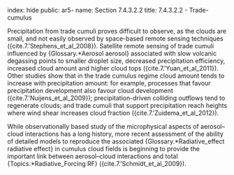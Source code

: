 index: hide
public: ar5-
name: Section 7.4.3.2.2
title: 7.4.3.2.2 - Trade-cumulus

Precipitation from trade cumuli proves difficult to observe, as the clouds are small, and not easily observed by space-based remote sensing techniques ({cite.7.'Stephens_et_al_2008}). Satellite remote sensing of trade cumuli influenced by {Glossary.*Aerosol aerosol} associated with slow volcanic degassing points to smaller droplet size, decreased precipitation efficiency, increased cloud amount and higher cloud tops ({cite.7.'Yuan_et_al_2011}). Other studies show that in the trade cumulus regime cloud amount tends to increase with precipitation amount: for example, processes that favour precipitation development also favour cloud development ({cite.7.'Nuijens_et_al_2009}); precipitation-driven colliding outflows tend to regenerate clouds; and trade cumuli that support precipitation reach heights where wind shear increases cloud fraction ({cite.7.'Zuidema_et_al_2012}).

While observationally based study of the microphysical aspects of aerosol–cloud interactions has a long history, more recent assessment of the ability of detailed models to reproduce the associated {Glossary.*Radiative_effect radiative effect} in cumulus cloud fields is beginning to provide the important link between aerosol–cloud interactions and total {Topics.*Radiative_Forcing RF} ({cite.7.'Schmidt_et_al_2009}).
